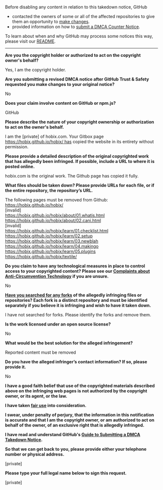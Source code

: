 Before disabling any content in relation to this takedown notice, GitHub
- contacted the owners of some or all of the affected repositories to give them an opportunity to [make changes](https://docs.github.com/en/github/site-policy/dmca-takedown-policy#a-how-does-this-actually-work).
- provided information on how to [submit a DMCA Counter Notice](https://docs.github.com/en/articles/guide-to-submitting-a-dmca-counter-notice).

To learn about when and why GitHub may process some notices this way, please visit our [README](https://github.com/github/dmca/blob/master/README.md#anatomy-of-a-takedown-notice).

---

**Are you the copyright holder or authorized to act on the copyright owner's behalf?**

Yes, I am the copyright holder.

**Are you submitting a revised DMCA notice after GitHub Trust & Safety requested you make changes to your original notice?**

No

**Does your claim involve content on GitHub or npm.js?**

GitHub

**Please describe the nature of your copyright ownership or authorization to act on the owner's behalf.**

I am the [private] of hobix.com. Your Gitbox page [https://hobix.github.io/hobix/ has](https://hobix.github.io/hobix/has) copied the website in its entirety without permission.

**Please provide a detailed description of the original copyrighted work that has allegedly been infringed. If possible, include a URL to where it is posted online.**

hobix.com is the original work. The Github page has copied it fully.

**What files should be taken down? Please provide URLs for each file, or if the entire repository, the repository’s URL.**

The following pages must be removed from Github:  
https://hobix.github.io/hobix/  
[invalid]  
https://hobix.github.io/hobix/about/01.whatis.html  
https://hobix.github.io/hobix/about/02.cani.html  
[invalid]  
https://hobix.github.io/hobix/learn/01.checklist.html  
https://hobix.github.io/hobix/learn/02.setup  
https://hobix.github.io/hobix/learn/03.newblah  
https://hobix.github.io/hobix/learn/04.makingo  
https://hobix.github.io/hobix/learn/05.plugins  
https://hobix.github.io/hobix/textile/  

**Do you claim to have any technological measures in place to control access to your copyrighted content? Please see our <a href="https://docs.github.com/articles/guide-to-submitting-a-dmca-takedown-notice#complaints-about-anti-circumvention-technology">Complaints about Anti-Circumvention Technology</a> if you are unsure.**

No

**<a href="https://docs.github.com/articles/dmca-takedown-policy#b-what-about-forks-or-whats-a-fork">Have you searched for any forks</a> of the allegedly infringing files or repositories? Each fork is a distinct repository and must be identified separately if you believe it is infringing and wish to have it taken down.**

I have not searched for forks. Please identify the forks and remove them.

**Is the work licensed under an open source license?**

No

**What would be the best solution for the alleged infringement?**

Reported content must be removed

**Do you have the alleged infringer’s contact information? If so, please provide it.**

No

**I have a good faith belief that use of the copyrighted materials described above on the infringing web pages is not authorized by the copyright owner, or its agent, or the law.**

**I have taken <a href="https://www.lumendatabase.org/topics/22">fair use</a> into consideration.**

**I swear, under penalty of perjury, that the information in this notification is accurate and that I am the copyright owner, or am authorized to act on behalf of the owner, of an exclusive right that is allegedly infringed.**

**I have read and understand GitHub's <a href="https://docs.github.com/articles/guide-to-submitting-a-dmca-takedown-notice/">Guide to Submitting a DMCA Takedown Notice</a>.**

**So that we can get back to you, please provide either your telephone number or physical address.**

[private]

**Please type your full legal name below to sign this request.**

[private]
